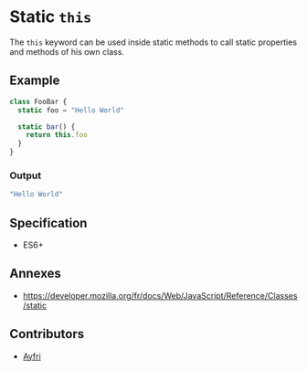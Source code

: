 # Static `this`

The `this` keyword can be used inside static methods to call static properties and methods of his own class.

## Example

```js
class FooBar {
  static foo = "Hello World"

  static bar() {
    return this.foo 
  }
}
```

### Output

```js
"Hello World"
```

## Specification

- ES6+

## Annexes

- https://developer.mozilla.org/fr/docs/Web/JavaScript/Reference/Classes/static

## Contributors

- [Ayfri](https://github.com/Ayfri)
